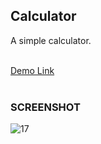 ## Calculator
A simple calculator.<br><br>

<a href="https://jo-erl.github.io/Calculator/">Demo Link</a><br><br>
### SCREENSHOT
![17](https://github.com/Jo-erl/3dcarousel/assets/133300552/b0772bf3-5c2d-4056-88e4-ab3af23e84a4)
